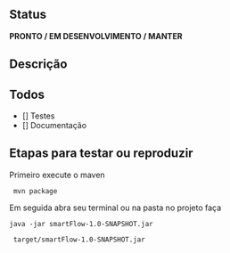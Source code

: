## Status
**PRONTO / EM DESENVOLVIMENTO / MANTER**

## Descrição


## Todos
- [] Testes
- [] Documentação

## Etapas para testar ou reproduzir

Primeiro execute o maven 
 
```
 mvn package
```
Em seguida abra seu terminal ou na pasta no projeto faça

```
java -jar smartFlow-1.0-SNAPSHOT.jar
```

```
 target/smartFlow-1.0-SNAPSHOT.jar
```